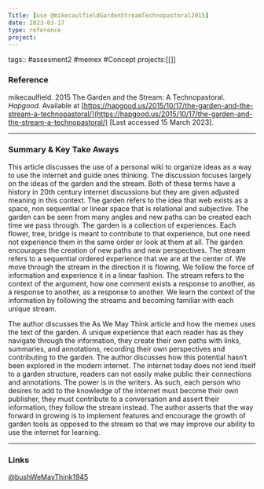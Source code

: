 ```yaml
---
Title: [use @mikecaulfieldGardenStreamTechnopastoral2015]
date: 2023-03-17
type: reference
project:
---
```


tags:: #assesment2 #memex #Concept
projects:[[]]

### Reference 

mikecaulfield. 2015 The Garden and the Stream: A Technopastoral. _Hapgood_. Available at [https://hapgood.us/2015/10/17/the-garden-and-the-stream-a-technopastoral/](https://hapgood.us/2015/10/17/the-garden-and-the-stream-a-technopastoral/) [Last accessed 15 March 2023].


---

### Summary & Key Take Aways

This article discusses the use of a personal wiki to organize ideas as a way to use the internet and guide ones thinking. The discussion focuses largely on the ideas of the garden and the stream. Both of these terms have a history in 20th century internet discussions but they are given adjusted meaning in this context. The garden refers to the idea that web exists as a space, non sequential or linear space that is relational and subjective. The garden can be seen from many angles and new paths can be created each time we pass through. The garden is a collection of experiences. Each flower, tree, bridge is meant to contribute to that experience, but one need not experience them in the same order or look at them at all. The garden encourages the creation of new paths and new perspectives. The stream refers to a sequential ordered experience that we are at the center of. We move through the stream in the direction it is flowing. We follow the force of information and experience it in a linear fashion. The stream refers to the context of the argument, how one comment exists a response to another, as a response to another, as a response to another. We learn the context of the information by following the streams and becoming familiar with each unique stream.

The author discusses the As We May Think article and how the memex uses the text of the garden. A unique experience that each reader has as they navigate through the information, they create their own paths with links, summaries, and annotations, recording their own perspectives and contributing to the garden. The author discusses how this potential hasn’t been explored in the modern internet. The internet today does not lend itself to a garden structure, readers can not easily make public their connections and annotations. The power is in the writers. As such, each person who desires to add to the knowledge of the internet must become their own publisher, they must contribute to a conversation and assert their information, they follow the stream instead. The author asserts that the way forward in growing is to implement features and encourage the growth of garden tools as opposed to the stream so that we may improve our ability to use the internet for learning.

--- 

### Links
[@bushWeMayThink1945](@bushWeMayThink1945.md) 
